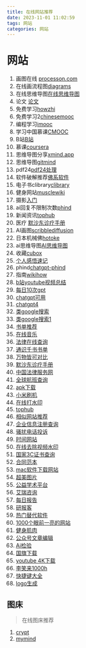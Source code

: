 ```yaml
---
title: 在线网站推荐
date: 2023-11-01 11:02:59
tags: 网站
categories: 网站
---
```




# 网站

1. 画图在线 [processon.com](http://www.processon.com/)
2. 在线画流程图[diagrams](https://app.diagrams.net/)
2. 在线思维导图[在线思维导图](https://gitmind.cn/)
3. 论文 [论文](https://www.oalib.com/)
4. 免费学习[howzhi](http://www.howzhi.com/)
5. 免费学习2[chinesemooc](http://www.chinesemooc.org/)
6. 编程学习[imooc](https://www.imooc.com/)
7. 学习中国慕课[CMOOC](https://www.cmooc.com/)
8. B站[B站](https://www.bilibili.com/)
9. 慕课[coursera](https://www.coursera.org/)
10. 思维导图分享[xmind.app](https://xmind.app/share/?category=zh)
11. 思维导图[gitmind](https://www.gitmind.cn)
11. pdf24[pdf24处理](https://tools.pdf24.org/zh/all-tools)
12. 软件破解推荐[佛系软件](https://foxirj.com/)
15. 电子书clibrary[clibrary](https://clibrary.cn/)
14. 健身网站[musclewiki](https://musclewiki.com/)
15. 摄影[入门](https://www.fsbus.com/)
16. ai回复不限制次数[phind](https://phind.com/)
17. 新闻资讯[tophub](https://tophub.today/)
18. 医疗 [默沙东诊疗手册](https://www.msdmanuals.cn/)
19. AI画图[scribblediffusion](https://scribblediffusion.com/)
22. 日本机械佛[hotoke](https://hotoke.ai/)
29. ai思维导图[AI思维导图](https://www.chatmind.tech/)
30. 收藏[cubox](https://cubox.pro/)
31. [个人感悟速记](https://v.flomoapp.com/)
32. phind[chatgpt-phind](https://www.phind.com/)
33. 指南[wikihow](https://zh.wikihow.com/)
36. [b站youtube视频总结](https://b.jimmylv.cn/)
37. [每日10次gpt](https://chat.behye.com/)
38. [chatgpt可用](https://aicodehelper.com/)
39. [chatgpt4](https://nat.dev/)
40. [类google搜索](https://kagi.com/)
41. [类google搜索1](https://yep.com/)
42. [书单推荐](https://docs.qq.com/sheet/DY2RmcVVMVE9Qd3JV?tab=BB08J2)
43. [在线音乐](https://tonzhon.com/)
44. [法律在线查询](https://lawrefbook.github.io/)
45. [通识千书书单](https://docs.qq.com/sheet/DY2RmcVVMVE9Qd3JV?tab=BB08J2&scode=)
46. [万物皆可对比](https://versus.com/cn)
47. [默沙东诊疗手册](https://www.msdmanuals.cn/)
48. [中国法律服务网](https://ai.12348.gov.cn/pc/)
49. [全球航班查询](https://map.variflight.com/)
50. [apk下载](https://apkpure.com/)
51. [小米刷机](https://roms.miuier.com/)
52. [在线打水印](https://joyqi.github.io/sfz/)
53. [tophub](https://tophub.today/)
54. [相似网站推荐](https://www.similarsites.com/)
55. [企业信息注册查询](https://shiming.gsxt.gov.cn/index.html)
56. [骚扰电话投诉](https://www.12321.cn/)
57. [时间网站](https://time.is/zh/)
58. [在线去除视频水印](https://online-video-cutter.com/)
59. [国家3C证书查询](https://webdata.cqccms.com.cn/)
60. [合同范本](https://cont.12315.cn/)
61. [mac软件下载网站](https://macbv.com/)
62. [超美图片](https://vavebg.com/)
63. [公益学术平台](https://pubscholar.cn/)
64. [艾瑞咨询](https://www.iresearch.com.cn/report.shtml)
65. [每日报告](https://www.mrbaogao.com/)
66. [研报客](https://www.yanbaoke.com/)
66. [热门替代软件](https://alternativeto.net/)
67. [1000个眼前一亮的网站](https://supercreative.design/1000-inspiring-websites)
68. [健身肌肉](https://musclewiki.com/)
69. [公众号文章编辑](https://editor.mdnice.com/)
70. [Ai检验](https://www.aiornot.com/)
71. [国旗下载](https://seekflag.com/)
72. [youtube 4K下载](https://y2meta.app/zh-cn27)
73. [李笑来1000h](https://1000h.org/)
74. [快捷键大全](https://hotkeycheatsheet.com/zh)
75. [logo生成](https://www.logo.surf/)

## 图床

> 在线图床推荐
1. [crypt](https://crypt.ee/)
2. [mymind](mymind.com)